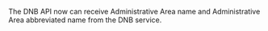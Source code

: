 The DNB API now can receive Administrative Area name and Administrative Area abbreviated name from the DNB service. 